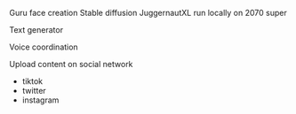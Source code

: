 Guru face creation
Stable diffusion JuggernautXL run locally on 2070 super

Text generator

Voice coordination


Upload content on social network
- tiktok
- twitter
- instagram
